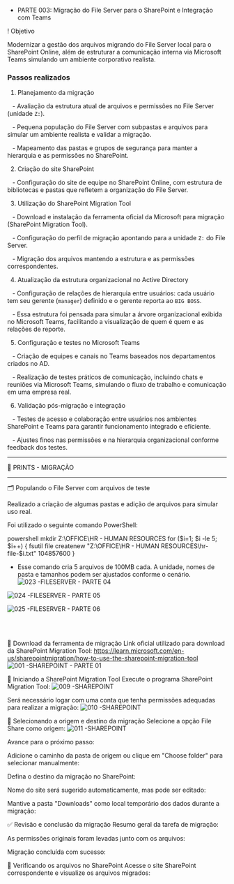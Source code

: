 + PARTE 003: Migração do File Server para o SharePoint e Integração com Teams



! Objetivo  

Modernizar a gestão dos arquivos migrando do File Server local para o SharePoint Online, além de estruturar a comunicação interna via Microsoft Teams simulando um ambiente corporativo realista.



### Passos realizados



1. Planejamento da migração  

   - Avaliação da estrutura atual de arquivos e permissões no File Server (unidade `Z:`).  

   - Pequena população do File Server com subpastas e arquivos para simular um ambiente realista e validar a migração.  

   - Mapeamento das pastas e grupos de segurança para manter a hierarquia e as permissões no SharePoint.



2. Criação do site SharePoint  

   - Configuração do site de equipe no SharePoint Online, com estrutura de bibliotecas e pastas que refletem a organização do File Server.



3. Utilização do SharePoint Migration Tool  

   - Download e instalação da ferramenta oficial da Microsoft para migração (SharePoint Migration Tool).  

   - Configuração do perfil de migração apontando para a unidade `Z:` do File Server.  

   - Migração dos arquivos mantendo a estrutura e as permissões correspondentes.



4. Atualização da estrutura organizacional no Active Directory  

   - Configuração de relações de hierarquia entre usuários: cada usuário tem seu gerente (`manager`) definido e o gerente reporta ao `BIG BOSS`.  

   - Essa estrutura foi pensada para simular a árvore organizacional exibida no Microsoft Teams, facilitando a visualização de quem é quem e as relações de reporte.



5. Configuração e testes no Microsoft Teams  

   - Criação de equipes e canais no Teams baseados nos departamentos criados no AD.  

   - Realização de testes práticos de comunicação, incluindo chats e reuniões via Microsoft Teams, simulando o fluxo de trabalho e comunicação em uma empresa real.



6. Validação pós-migração e integração  

   - Testes de acesso e colaboração entre usuários nos ambientes SharePoint e Teams para garantir funcionamento integrado e eficiente.  

   - Ajustes finos nas permissões e na hierarquia organizacional conforme feedback dos testes.


***************************
📸 PRINTS - MIGRAÇÃO
***************************

🗂️ Populando o File Server com arquivos de teste

Realizado a criação de algumas pastas e adição de arquivos para simular uso real.

Foi utilizado o seguinte comando PowerShell:

powershell
mkdir Z:\OFFICE\HR - HUMAN RESOURCES
for ($i=1; $i -le 5; $i++) {
    fsutil file createnew "Z:\OFFICE\HR - HUMAN RESOURCES\hr-file-$i.txt" 104857600
}

- Esse comando cria 5 arquivos de 100MB cada. A unidade, nomes de pasta e tamanhos podem ser ajustados conforme o cenário.
![023 -FILESERVER - PARTE 04](https://github.com/user-attachments/assets/c17526e2-4771-42d2-b16f-4fab74dd32a1)

![024 -FILESERVER - PARTE 05](https://github.com/user-attachments/assets/1c0935d0-b6a6-43a4-adc1-101e6d6f7fdd)

![025 -FILESERVER - PARTE 06](https://github.com/user-attachments/assets/83a8c5a1-1ba1-4a29-ac6c-acd4c659b64d)

<br>
<br>


🔽 Download da ferramenta de migração
Link oficial utilizado para download da SharePoint Migration Tool:
https://learn.microsoft.com/en-us/sharepointmigration/how-to-use-the-sharepoint-migration-tool
![001 -SHAREPOINT - PARTE 01](https://github.com/user-attachments/assets/980c6763-1d97-4595-aece-f5f8fb3c5c11)

🚀 Iniciando a SharePoint Migration Tool
Execute o programa SharePoint Migration Tool:
![009 -SHAREPOINT](https://github.com/user-attachments/assets/c7bf83c7-4731-4172-9470-bea6eaa68f89)

Será necessário logar com uma conta que tenha permissões adequadas para realizar a migração:
![010 -SHAREPOINT ](https://github.com/user-attachments/assets/fb3ab186-704b-4f26-8054-d3de90d1d526)

📁 Selecionando a origem e destino da migração
Selecione a opção File Share como origem:
![011 -SHAREPOINT](https://github.com/user-attachments/assets/914a2716-9f3f-437e-8797-f782917733de)

Avance para o próximo passo:

Adicione o caminho da pasta de origem ou clique em "Choose folder" para selecionar manualmente:


Defina o destino da migração no SharePoint:

Nome do site será sugerido automaticamente, mas pode ser editado:

Mantive a pasta "Downloads" como local temporário dos dados durante a migração:

✅ Revisão e conclusão da migração
Resumo geral da tarefa de migração:

As permissões originais foram levadas junto com os arquivos:

Migração concluída com sucesso:

🔎 Verificando os arquivos no SharePoint
Acesse o site SharePoint correspondente e visualize os arquivos migrados:
